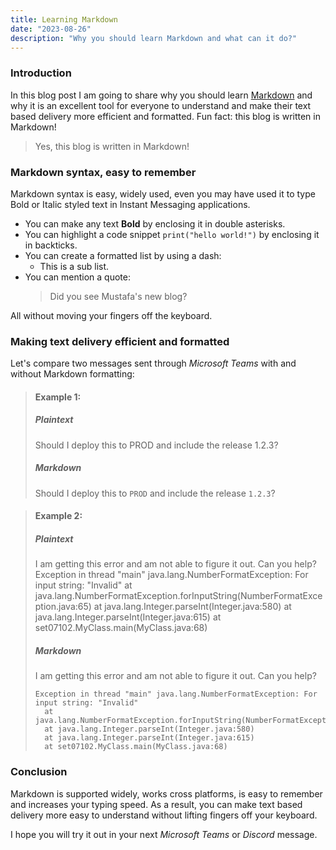 ```yaml
---
title: Learning Markdown
date: "2023-08-26"
description: "Why you should learn Markdown and what can it do?"
---
```


### Introduction

In this blog post I am going to share why you should learn 
<a href="https://en.wikipedia.org/wiki/Markdown" target="_blank">Markdown</a> and why it is an excellent tool for everyone to understand and make their text based delivery more efficient and formatted. Fun fact: this blog is written in Markdown!

> Yes, this blog is written in Markdown!

### Markdown syntax, easy to remember

Markdown syntax is easy, widely used, even you may have used it to type Bold or Italic styled text in Instant Messaging applications.

- You can make any text **Bold** by enclosing it in double asterisks.
- You can highlight a code snippet `print("hello world!")` by enclosing it in backticks.
- You can create a formatted list by using a dash:
    - This is a sub list.
- You can mention a quote: 
    > Did you see Mustafa's new blog?

All without moving your fingers off the keyboard.

### Making text delivery efficient and formatted

Let's compare two messages sent through *Microsoft Teams* with and without Markdown formatting:

> #### Example 1:
> ##### Plaintext
> Should I deploy this to PROD and include the release 1.2.3?
> ##### Markdown
> Should I deploy this to `PROD` and include the release `1.2.3`?

> #### Example 2:
> ##### Plaintext
> I am getting this error and am not able to figure it out. Can you help? Exception in thread "main" java.lang.NumberFormatException: For input string: "Invalid"
>    at java.lang.NumberFormatException.forInputString(NumberFormatException.java:65)
>    at java.lang.Integer.parseInt(Integer.java:580)
>    at java.lang.Integer.parseInt(Integer.java:615)
>    at set07102.MyClass.main(MyClass.java:68)
> ##### Markdown
> I am getting this error and am not able to figure it out. Can you help? 
> ```
> Exception in thread "main" java.lang.NumberFormatException: For input string: "Invalid"
>   at java.lang.NumberFormatException.forInputString(NumberFormatException.java:65)
>   at java.lang.Integer.parseInt(Integer.java:580)
>   at java.lang.Integer.parseInt(Integer.java:615)
>   at set07102.MyClass.main(MyClass.java:68)


### Conclusion

Markdown is supported widely, works cross platforms, is easy to remember and increases your typing speed. As a result, you can make text based delivery more easy to understand without lifting fingers off your keyboard. 

I hope you will try it out in your next *Microsoft Teams* or *Discord* message.